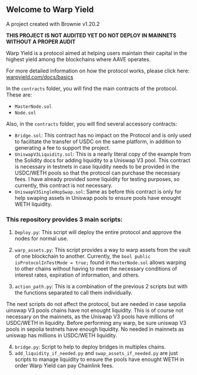 ## Welcome to Warp Yield

A project created with Brownie v1.20.2

**THIS PROJECT IS NOT AUDITED YET DO NOT DEPLOY IN MAINNETS WITHOUT A PROPER AUDIT**

Warp Yield is a protocol aimed at helping users maintain their capital in the highest yield among the blockchains where AAVE operates.

For more detailed information on how the protocol works, please click here: [warpyield.com/docs/basics](https://warpyield.com/docs/basics)

In the `contracts` folder, you will find the main contracts of the protocol. These are:

- `MasterNode.sol`
- `Node.sol`

Also, in the `contracts` folder, you will find several accessory contracts:

- `Bridge.sol`: This contract has no impact on the Protocol and is only used to facilitate the transfer of USDC on the same platform, in addition to generating a fee to support the project.
- `UniswapV3Liquidity.sol`: This is a nearly literal copy of the example from the Solidity docs for adding liquidity to a Uniswap V3 pool. This contract is necessary in testnets in case liquidity needs to be provided in the USDC/WETH pools so that the protocol can purchase the necessary fees. I have already provided some liquidity for testing purposes, so currently, this contract is not necessary.
- `UniswapV3SingleHopSwap.sol`: Same as before this contract is only for help swaping assets in Uniswap pools to ensure pools have enought WETH liquidity.

### This repository provides 3 main scripts:

1. `Deploy.py`: This script will deploy the entire protocol and approve the nodes for normal use.

2. `warp_assets.py`: This script provides a way to warp assets from the vault of one blockchain to another. Currently, the `bool public isProtocolInTestMode = true;` found in `MasterNode.sol` allows warping to other chains without having to meet the necessary conditions of interest rates, expiration of information, and others.

3. `action_path.py`: This is a combination of the previous 2 scripts but with the functions separated to call them individually.

The next scripts do not affect the protocol, but are needed in case sepolia uinswap V3 pools chains have not enought liquidity. This is of course not necessary on the mainnets, as the Uniswap V3 pools have millions of USDC/WETH in liquidity.
Before performing any warp, be sure uniswap V3 pools in sepolia testnets have enough liquidity. No needed in mainnets as uniswap has millions in USDC/WETH liquidity.

4. `bridge.py`: Script to help to deploy bridges in multiples chains.
5. `add_liquidity_if_needed.py` and `swap_assets_if_needed.py` are just scripts to manage liquidity to ensure the pools have enought WETH in order Warp Yield can pay Chainlink fees.
